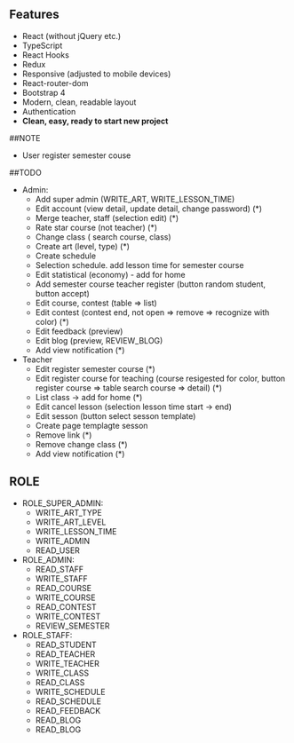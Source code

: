 ## Features
- React (without jQuery etc.)
- TypeScript
- React Hooks
- Redux
- Responsive (adjusted to mobile devices)
- React-router-dom
- Bootstrap 4
- Modern, clean, readable layout
- Authentication
- **Clean, easy, ready to start new project**

##NOTE 
- User register semester couse


##TODO
- Admin:
    - Add super admin (WRITE_ART, WRITE_LESSON_TIME)
    - Edit account (view detail, update detail, change  password) (*)
    - Merge teacher, staff (selection edit) (*)
    - Rate star course (not teacher) (*)
    - Change class ( search course, class)
    - Create art (level, type) (*)
    - Create schedule 
    - Selection schedule. add lesson time for semester  course
    - Edit statistical (economy) - add for home 
    - Add semester course teacher register (button random   student, button accept)
    - Edit course, contest (table => list)
    - Edit contest (contest end, not open => remove =>  recognize with color) (*)
    - Edit feedback (preview)
    - Edit blog (preview, REVIEW_BLOG)
    - Add view notification (*)
- Teacher
    - Edit register semester course (*)
    - Edit register course for teaching (course resigested for color,  button register course => table search course => detail) (*)
    - List class -> add for home (*)
    - Edit cancel lesson (selection lesson time start -> end)
    - Edit sesson (button select sesson template)
    - Create page templagte sesson
    - Remove link (*)
    - Remove change class (*)
    - Add view notification (*)


## ROLE
- ROLE_SUPER_ADMIN:
    - WRITE_ART_TYPE
    - WRITE_ART_LEVEL
    - WRITE_LESSON_TIME
    - WRITE_ADMIN
    - READ_USER
- ROLE_ADMIN:
    - READ_STAFF
    - WRITE_STAFF
    - READ_COURSE
    - WRITE_COURSE
    - READ_CONTEST
    - WRITE_CONTEST
    - REVIEW_SEMESTER
- ROLE_STAFF:
    - READ_STUDENT
    - READ_TEACHER
    - WRITE_TEACHER
    - WRITE_CLASS 
    - READ_CLASS
    - WRITE_SCHEDULE
    - READ_SCHEDULE
    - READ_FEEDBACK
    - READ_BLOG
    - READ_BLOG
    